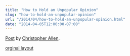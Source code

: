 ```yaml
---
title: "How to Hold an Unpopular Opinion"
slug: "how-to-hold-an-unpopular-opinion"
url: "/2014/04/how-to-hold-an-unpopular-opinion.html"
date: "2014-04-05T12:00:00-07:00"
---
```

<div id="fb-root"></div> <script id="facebook-jssdk" src="//connect.facebook.net/en_US/all.js#xfbml=1"></script>
<div class="fb-post" data-href="https://www.facebook.com/ChristopherRayAllen/posts/10152332731345540" data-width="600"><div class="fb-xfbml-parse-ignore"><a href="https://www.facebook.com/ChristopherRayAllen/posts/10152332731345540">Post</a> by <a href="https://www.facebook.com/ChristopherRayAllen">Christopher Allen</a>.</div></div>
<p class="previous"><a href="/previous/2014/04/how-to-hold-an-unpopular-opinion.html" rel="syndication">orginal layout</a></p>

